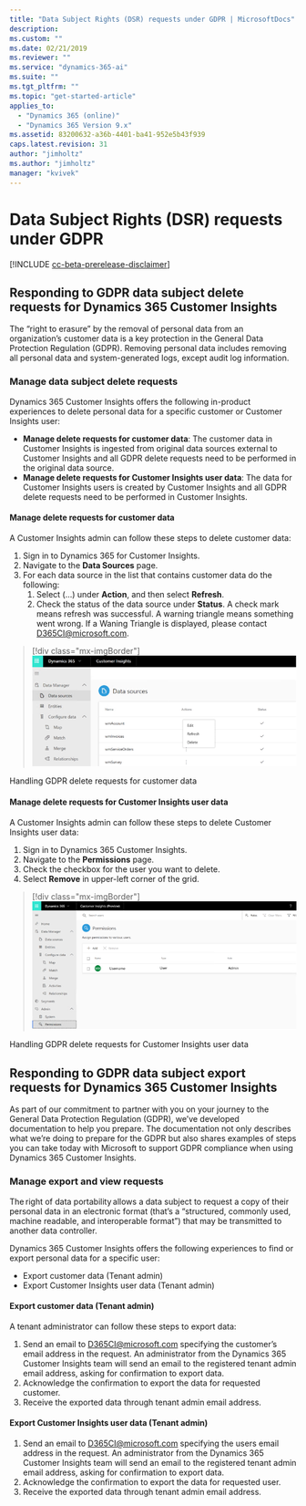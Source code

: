 ```yaml
---
title: "Data Subject Rights (DSR) requests under GDPR | MicrosoftDocs"
description: 
ms.custom: ""
ms.date: 02/21/2019
ms.reviewer: ""
ms.service: "dynamics-365-ai"
ms.suite: ""
ms.tgt_pltfrm: ""
ms.topic: "get-started-article"
applies_to: 
  - "Dynamics 365 (online)"
  - "Dynamics 365 Version 9.x"
ms.assetid: 83200632-a36b-4401-ba41-952e5b43f939
caps.latest.revision: 31
author: "jimholtz"
ms.author: "jimholtz"
manager: "kvivek"
---
```

# Data Subject Rights (DSR) requests under GDPR

[!INCLUDE [cc-beta-prerelease-disclaimer](../includes/cc-beta-prerelease-disclaimer.md)]

## Responding to GDPR data subject delete requests for Dynamics 365 Customer Insights 

The “right to erasure” by the removal of personal data from an organization’s customer data is a key protection in the General Data Protection Regulation (GDPR). Removing personal data includes removing all personal data and system-generated logs, except audit log information.

### Manage data subject delete requests

Dynamics 365 Customer Insights offers the following in-product experiences to delete personal data for a specific customer or Customer Insights user:

- **Manage delete requests for customer data**: The customer data in Customer Insights is ingested from original data sources external to Customer Insights and all GDPR delete requests need to be performed in the original data source.
- **Manage delete requests for Customer Insights user data**: The data for Customer Insights users is created by Customer Insights and all GDPR delete requests need to be performed in Customer Insights.

#### Manage delete requests for customer data

A Customer Insights admin can follow these steps to delete customer data:

1. Sign in to Dynamics 365 for Customer Insights.
2. Navigate to the **Data Sources** page.
3. For each data source in the list that contains customer data do the following:
   1. Select (...) under **Action**, and then select **Refresh**.
   2. Check the status of the data source under **Status**. A check mark means refresh was successful. A warning triangle means something went wrong. If a Waning Triangle is displayed, please contact D365CI@microsoft.com.

> [!div class="mx-imgBorder"] 
> ![](media/gdpr-data-sources.png "Handling GDPR delete requests for customer data")

Handling GDPR delete requests for customer data

#### Manage delete requests for Customer Insights user data

A Customer Insights admin can follow these steps to delete Customer Insights user data:

1. Sign in to Dynamics 365 Customer Insights.
2. Navigate to the **Permissions** page.
3. Check the checkbox for the user you want to delete.
4. Select **Remove** in upper-left corner of the grid.

> [!div class="mx-imgBorder"] 
> ![](media/gdpr-permissions.png "Handling GDPR delete requests for Customer Insights user data")

Handling GDPR delete requests for Customer Insights user data

## Responding to GDPR data subject export requests for Dynamics 365 Customer Insights

As part of our commitment to partner with you on your journey to the General Data Protection Regulation (GDPR), we’ve developed documentation to help you prepare. The documentation not only describes what we’re doing to prepare for the GDPR but also shares examples of steps you can take today with Microsoft to support GDPR compliance when using Dynamics 365 Customer Insights.

### Manage export and view requests

The right of data portability allows a data subject to request a copy of their personal data in an electronic format (that’s a “structured, commonly used, machine readable, and interoperable format”) that may be transmitted to another data controller.

Dynamics 365 Customer Insights offers the following experiences to find or export personal data for a specific user:

- Export customer data (Tenant admin)
- Export Customer Insights user data (Tenant admin)

#### Export customer data (Tenant admin)

A tenant administrator can follow these steps to export data:

1. Send an email to D365CI@microsoft.com specifying the customer’s email address in the request. An administrator from the Dynamics 365 Customer Insights team will send an email to the registered tenant admin email address, asking for confirmation to export data.
2. Acknowledge the confirmation to export the data for requested customer.
3. Receive the exported data through tenant admin email address.

#### Export Customer Insights user data (Tenant admin)

1. Send an email to D365CI@microsoft.com specifying the users email address in the request. An administrator from the Dynamics 365 Customer Insights team will send an email to the registered tenant admin email address, asking for confirmation to export data.
2. Acknowledge the confirmation to export the data for requested user.
3. Receive the exported data through tenant admin email address.




